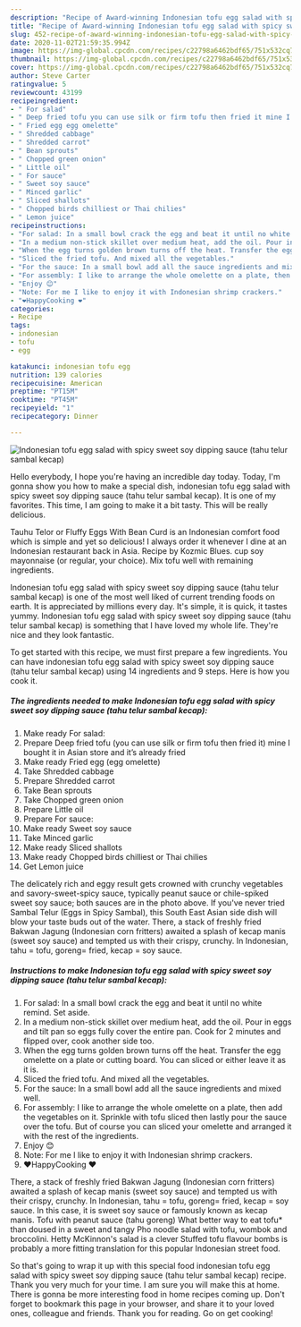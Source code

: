 ```yaml
---
description: "Recipe of Award-winning Indonesian tofu egg salad with spicy sweet soy dipping sauce (tahu telur sambal kecap)"
title: "Recipe of Award-winning Indonesian tofu egg salad with spicy sweet soy dipping sauce (tahu telur sambal kecap)"
slug: 452-recipe-of-award-winning-indonesian-tofu-egg-salad-with-spicy-sweet-soy-dipping-sauce-tahu-telur-sambal-kecap
date: 2020-11-02T21:59:35.994Z
image: https://img-global.cpcdn.com/recipes/c22798a6462bdf65/751x532cq70/indonesian-tofu-egg-salad-with-spicy-sweet-soy-dipping-sauce-tahu-telur-sambal-kecap-recipe-main-photo.jpg
thumbnail: https://img-global.cpcdn.com/recipes/c22798a6462bdf65/751x532cq70/indonesian-tofu-egg-salad-with-spicy-sweet-soy-dipping-sauce-tahu-telur-sambal-kecap-recipe-main-photo.jpg
cover: https://img-global.cpcdn.com/recipes/c22798a6462bdf65/751x532cq70/indonesian-tofu-egg-salad-with-spicy-sweet-soy-dipping-sauce-tahu-telur-sambal-kecap-recipe-main-photo.jpg
author: Steve Carter
ratingvalue: 5
reviewcount: 43199
recipeingredient:
- " For salad"
- " Deep fried tofu you can use silk or firm tofu then fried it mine I bought it in Asian store and its already fried"
- " Fried egg egg omelette"
- " Shredded cabbage"
- " Shredded carrot"
- " Bean sprouts"
- " Chopped green onion"
- " Little oil"
- " For sauce"
- " Sweet soy sauce"
- " Minced garlic"
- " Sliced shallots"
- " Chopped birds chilliest or Thai chilies"
- " Lemon juice"
recipeinstructions:
- "For salad: In a small bowl crack the egg and beat it until no white remind. Set aside."
- "In a medium non-stick skillet over medium heat, add the oil. Pour in eggs and tilt pan so eggs fully cover the entire pan. Cook for 2 minutes and flipped over, cook another side too."
- "When the egg turns golden brown turns off the heat. Transfer the egg omelette on a plate or cutting board. You can sliced or either leave it as it is."
- "Sliced the fried tofu. And mixed all the vegetables."
- "For the sauce: In a small bowl add all the sauce ingredients and mixed well."
- "For assembly: I like to arrange the whole omelette on a plate, then add the vegetables on it. Sprinkle with tofu sliced then lastly pour the sauce over the tofu. But of course you can sliced your omelette and arranged it with the rest of the ingredients."
- "Enjoy 😊"
- "Note: For me I like to enjoy it with Indonesian shrimp crackers."
- "❤️HappyCooking ❤️"
categories:
- Recipe
tags:
- indonesian
- tofu
- egg

katakunci: indonesian tofu egg 
nutrition: 139 calories
recipecuisine: American
preptime: "PT15M"
cooktime: "PT45M"
recipeyield: "1"
recipecategory: Dinner

---
```



![Indonesian tofu egg salad with spicy sweet soy dipping sauce (tahu telur sambal kecap)](https://img-global.cpcdn.com/recipes/c22798a6462bdf65/751x532cq70/indonesian-tofu-egg-salad-with-spicy-sweet-soy-dipping-sauce-tahu-telur-sambal-kecap-recipe-main-photo.jpg)

Hello everybody, I hope you're having an incredible day today. Today, I'm gonna show you how to make a special dish, indonesian tofu egg salad with spicy sweet soy dipping sauce (tahu telur sambal kecap). It is one of my favorites. This time, I am going to make it a bit tasty. This will be really delicious.

Tauhu Telor or Fluffy Eggs With Bean Curd is an Indonesian comfort food which is simple and yet so delicious! I always order it whenever I dine at an Indonesian restaurant back in Asia. Recipe by Kozmic Blues. cup soy mayonnaise (or regular, your choice). Mix tofu well with remaining ingredients.

Indonesian tofu egg salad with spicy sweet soy dipping sauce (tahu telur sambal kecap) is one of the most well liked of current trending foods on earth. It is appreciated by millions every day. It's simple, it is quick, it tastes yummy. Indonesian tofu egg salad with spicy sweet soy dipping sauce (tahu telur sambal kecap) is something that I have loved my whole life. They're nice and they look fantastic.


To get started with this recipe, we must first prepare a few ingredients. You can have indonesian tofu egg salad with spicy sweet soy dipping sauce (tahu telur sambal kecap) using 14 ingredients and 9 steps. Here is how you cook it.

<!--inarticleads1-->

##### The ingredients needed to make Indonesian tofu egg salad with spicy sweet soy dipping sauce (tahu telur sambal kecap):

1. Make ready  For salad:
1. Prepare  Deep fried tofu (you can use silk or firm tofu then fried it) mine I bought it in Asian store and it’s already fried
1. Make ready  Fried egg (egg omelette)
1. Take  Shredded cabbage
1. Prepare  Shredded carrot
1. Take  Bean sprouts
1. Take  Chopped green onion
1. Prepare  Little oil
1. Prepare  For sauce:
1. Make ready  Sweet soy sauce
1. Take  Minced garlic
1. Make ready  Sliced shallots
1. Make ready  Chopped birds chilliest or Thai chilies
1. Get  Lemon juice


The delicately rich and eggy result gets crowned with crunchy vegetables and savory-sweet-spicy sauce, typically peanut sauce or chile-spiked sweet soy sauce; both sauces are in the photo above. If you&#39;ve never tried Sambal Telur (Eggs in Spicy Sambal), this South East Asian side dish will blow your taste buds out of the water. There, a stack of freshly fried Bakwan Jagung (Indonesian corn fritters) awaited a splash of kecap manis (sweet soy sauce) and tempted us with their crispy, crunchy. In Indonesian, tahu = tofu, goreng= fried, kecap = soy sauce. 

<!--inarticleads2-->

##### Instructions to make Indonesian tofu egg salad with spicy sweet soy dipping sauce (tahu telur sambal kecap):

1. For salad: In a small bowl crack the egg and beat it until no white remind. Set aside.
1. In a medium non-stick skillet over medium heat, add the oil. Pour in eggs and tilt pan so eggs fully cover the entire pan. Cook for 2 minutes and flipped over, cook another side too.
1. When the egg turns golden brown turns off the heat. Transfer the egg omelette on a plate or cutting board. You can sliced or either leave it as it is.
1. Sliced the fried tofu. And mixed all the vegetables.
1. For the sauce: In a small bowl add all the sauce ingredients and mixed well.
1. For assembly: I like to arrange the whole omelette on a plate, then add the vegetables on it. Sprinkle with tofu sliced then lastly pour the sauce over the tofu. But of course you can sliced your omelette and arranged it with the rest of the ingredients.
1. Enjoy 😊
1. Note: For me I like to enjoy it with Indonesian shrimp crackers.
1. ❤️HappyCooking ❤️


There, a stack of freshly fried Bakwan Jagung (Indonesian corn fritters) awaited a splash of kecap manis (sweet soy sauce) and tempted us with their crispy, crunchy. In Indonesian, tahu = tofu, goreng= fried, kecap = soy sauce. In this case, it is sweet soy sauce or famously known as kecap manis. Tofu with peanut sauce (tahu goreng) What better way to eat tofu* than doused in a sweet and tangy Pho noodle salad with tofu, wombok and broccolini. Hetty McKinnon&#39;s salad is a clever Stuffed tofu flavour bombs is probably a more fitting translation for this popular Indonesian street food. 

So that's going to wrap it up with this special food indonesian tofu egg salad with spicy sweet soy dipping sauce (tahu telur sambal kecap) recipe. Thank you very much for your time. I am sure you will make this at home. There is gonna be more interesting food in home recipes coming up. Don't forget to bookmark this page in your browser, and share it to your loved ones, colleague and friends. Thank you for reading. Go on get cooking!
